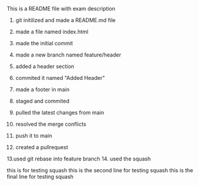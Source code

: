 This is a README file with exam description

1. git initilized and made a README.md file

2. made a file named index.html
3. made the initial commit
4. made a new branch named feature/header
5. added a header section
6. commited it named "Added Header"

7. made a footer in main
8. staged and commited
9. pulled the latest changes from main
10. resolved the merge conflicts
11. push it to main
12. created a pullrequest

13.used git rebase into feature branch 14. used the squash

this is for testing squash
this is the second line for testing squash
this is the final line for testing squash
